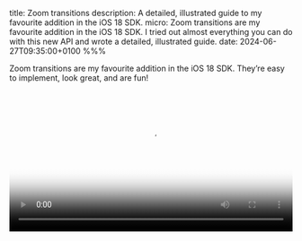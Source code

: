 title: Zoom transitions
description: A detailed, illustrated guide to my favourite addition in the iOS 18 SDK.
micro: Zoom transitions are my favourite addition in the iOS 18 SDK. I tried out almost everything you can do with this new API and wrote a detailed, illustrated guide.
date: 2024-06-27T09:35:00+0100
%%%

Zoom transitions are my favourite addition in the iOS 18 SDK. They’re easy to implement, look great, and are fun!

<video src="article-to-image.mp4" poster="london-to-athens.jpg" controls width="100%" />

I ended up trying out almost everything you can do with the zoom transition API, both in test projects and in my [reading app](/reading-app/). In this post, I’ll share what I learned, starting with the most basic setup in both SwiftUI and UIKit, then looking at some more advanced topics further down.

<h2 id="Contents">Contents</h2>

- [When should the zoom transition be used?](#When-should-the-zoom-transition-be-used)
- [Zoom transitions in SwiftUI](#Zoom-transitions-in-SwiftUI)
  - [Using `NavigationLink`](#Using-NavigationLink)
  - [Using `fullScreenCover`](#Using-fullScreenCover)
- [Zoom transitions in UIKit](#Zoom-transitions-in-UIKit)
  - [Using navigation push](#Using-navigation-push)
  - [Using full screen presentation](#Using-full-screen-presentation)
  - [Capturing an appropriate identifier](#Capturing-an-appropriate-identifier)
- [Platform availability](#Platform-availability)
- [Fine-tuning the source view](#Fine-tuning-the-source-view)
  - [Filling an entire row/cell](#Filling-an-entire-row-cell)
  - [Avoiding gaps in grouped lists in UIKit](#Avoiding-gaps-in-grouped-lists-in-UIKit)
  - [Can the source view be missing?](#Can-the-source-view-be-missing)
  - [Does the source view need to be the same as the view that triggers the transition?](#Does-the-source-view-need-to-be-the-same-as-the-view-that-triggers-the-transition)
- [Fine-tuning the destination view](#Fine-tuning-the-destination-view)
  - [Zooming to only part of the destination view](#Zooming-to-only-part-of-the-destination-view)
  - [Can the destination view be partially transparent?](#Can-the-destination-view-be-partially-transparent)
  - [Can the zoom transition be used with sheets and popovers?](#Can-the-zoom-transition-be-used-with-sheets-and-popovers)
- [Gestures](#Gestures)
- [Can you spin items around as you pinch to close?](#Can-you-spin-items-around-as-you-pinch-to-close)
- [Resources](#Resources)

<h2 id="When-should-the-zoom-transition-be-used">When should the zoom transition be used?</h2>

A zoom transition animates from a *source view* to a *destination view* and back again.

<video src="reading-list.mp4" poster="reading-list.png" controls width="100%" />

The best fit for zooming is when the destination view shows a larger version of the source view, like going from an image thumbnail to an image that fills the window. Additionally, this transition can look decent when the source view is large and has an aspect ratio similar to the destination view. Zooming doesn’t look good when the source view is a skinny row in a list that fills the entire width of the window — although if the row shows a thumbnail image then that might be a more suitable source view.

Zoom transitions are available both for navigation push/pop and full screen present/dismiss transitions. If your destination view should have a navigation bar with a back button, use the former. If you want a close/done button instead, use the latter.

<h2 id="Zoom-transitions-in-SwiftUI">Zoom transitions in SwiftUI</h2>

Zoom transitions are easy to implement in SwiftUI. Apply the [`navigationTransition`](https://developer.apple.com/documentation/swiftui/view/navigationtransition(_:)) modifier with [`zoom(sourceID:in:)`](https://developer.apple.com/documentation/swiftui/navigationtransition/zoom(sourceid:in:)) to the destination view and the [`matchedTransitionSource`](https://developer.apple.com/documentation/swiftui/view/matchedtransitionsource(id:in:)) modifier to the source view. To connect the source view and destination view, provide a (possibly non-unique) identifier and a namespace, which together create a unique identifier for the transition.

The examples below show exactly where to apply these modifiers. I’m using a placeholder `Item` type to represent the data being shown.

<h3 id="Using-NavigationLink">Using <code>NavigationLink</code></h3>

- **Source:** Either the `NavigationLink` itself (shown below) or a child view built by the `NavigationLink`’s `label` closure.
- **Destination:** The view built by the `NavigationLink`’s `destination` closure.

<pre><code class="hljs"><span class="hljs-class"><span class="hljs-keyword">struct</span> <span class="hljs-title">ContentView</span>: <span class="hljs-title">View</span> </span>{
    <span class="hljs-keyword">let</span> items: [<span class="hljs-type">Item</span>]
    <strong class="hljs-addition"><span class="hljs-type">@Namespace</span> <span class="hljs-keyword">var</span> transitionNamespace</strong>

    <span class="hljs-keyword">var</span> body: <span class="hljs-keyword">some</span> <span class="hljs-type">View</span> {
        <span class="hljs-type">NavigationStack</span> {
           <span class="hljs-type"> List</span>(items) { item <span class="hljs-keyword">in</span>
                <span class="hljs-type">NavigationLink</span> {
                   <span class="hljs-type"> DetailView</span>(item: item)
                        <strong class="hljs-addition">.<span class="hljs-attribute">navigationTransition</span>(.<span class="hljs-attribute">zoom</span>(sourceID: item, in: transitionNamespace))</strong>
                } label: {
                   <span class="hljs-type"> ItemRow</span>(item: item)
                }
                <strong class="hljs-addition">.<span class="hljs-attribute">matchedTransitionSource</span>(id: item, in: transitionNamespace)</strong>
            }
        }
    }
}</code></pre>

<h3 id="Using-fullScreenCover">Using <code>fullScreenCover</code></h3>

- **Source:** If, for example, the transition is to be triggered by tapping a `Button`, the source view would be either the `Button` itself (shown below) or a child view built by the `Button`’s `label` closure.
- **Destination:** The view built by the `fullScreenCover` modifier’s `content` closure.

<pre><code class="hljs"><span class="hljs-class"><span class="hljs-keyword">struct</span> <span class="hljs-title">ContentView</span>: <span class="hljs-title">View</span> </span>{
    <span class="hljs-keyword">let</span> items: [<span class="hljs-type">Item</span>]
    <span class="hljs-type">@State</span> <span class="hljs-keyword">var</span> presentedItem: <span class="hljs-type">Item?</span>
    <strong class="hljs-addition"><span class="hljs-type">@Namespace</span> <span class="hljs-keyword">var</span> transitionNamespace</strong>

    <span class="hljs-keyword">var</span> body: <span class="hljs-keyword">some</span> <span class="hljs-type">View</span> {
        <span class="hljs-type">NavigationStack</span> {
           <span class="hljs-type"> List</span>(items) { item <span class="hljs-keyword">in</span>
                <span class="hljs-type">Button</span> {
                    presentedItem = item
                } label: {
                   <span class="hljs-type"> ItemRow</span>(item: item)
                }
                <strong class="hljs-addition">.<span class="hljs-attribute">matchedTransitionSource</span>(id: item, <span class="hljs-keyword">in</span>: transitionNamespace)</strong>
            }
            .<span class="hljs-attribute">fullScreenCover</span>(item: $presentedItem) { item <span class="hljs-keyword">in</span>
                <span class="hljs-type">NavigationStack</span> {
                   <span class="hljs-type"> DetailView</span>(item: item)
                        .<span class="hljs-attribute">toolbar</span> {
                            <span class="hljs-type">Button</span> {
                                presentedItem = <span class="hljs-keyword">nil</span>
                            } label: {
                               <span class="hljs-type"> Text</span>(<span class="hljs-string">"Done"</span>)
                            }
                        }
                }
                <strong class="hljs-addition">.<span class="hljs-attribute">navigationTransition</span>(.<span class="hljs-attribute">zoom</span>(sourceID: item, <span class="hljs-keyword">in</span>: transitionNamespace))</strong>
            }
        }
    }
}</code></pre>

<h2 id="Zoom-transitions-in-UIKit">Zoom transitions in UIKit</h2>

Since UIKit views are reference types, the destination and source can be established in one place by setting the [`preferredTransition`](https://developer.apple.com/documentation/uikit/uiviewcontroller/4448100-preferredtransition) property of the destination view controller to [`zoom(options:sourceViewProvider:)`](https://developer.apple.com/documentation/uikit/uiviewcontroller/transition/4448132-zoom), so the implementation is arguably easier than in SwiftUI.

<h3 id="Using-navigation-push">Using navigation push</h3>

<pre><code class="hljs"><span class="hljs-function"><span class="hljs-keyword">func</span> <span class="hljs-title">collectionView</span><span class="hljs-params">(<span class="hljs-number">_</span> collectionView: UICollectionView, didSelectItemAt indexPath: IndexPath)</span></span> {
    collectionView.<span class="hljs-attribute">deselectItem</span>(at: indexPath, animated: <span class="hljs-literal">true</span>)

    <span class="hljs-keyword">let</span> detailViewController =<span class="hljs-type"> DetailViewController</span>()
<strong class="hljs-addition">    detailViewController.<span class="hljs-attribute">preferredTransition</span> = .<span class="hljs-attribute">zoom</span>(sourceViewProvider: { context <span class="hljs-keyword">in</span>
        <span class="hljs-comment">//  Warning: This assumes indexPath will always refer to the same item later.</span>
        collectionView.<span class="hljs-attribute">cellForItem</span>(at: indexPath)?.<span class="hljs-attribute">contentView</span>
    })</strong>

    navigationController!.<span class="hljs-attribute">pushViewController</span>(detailViewController, animated: <span class="hljs-literal">true</span>)
}</code></pre>

<h3 id="Using-full-screen-presentation">Using full screen presentation</h3>

<pre><code class="hljs"><span class="hljs-function"><span class="hljs-keyword">func</span> <span class="hljs-title">collectionView</span><span class="hljs-params">(<span class="hljs-number">_</span> collectionView: UICollectionView, didSelectItemAt indexPath: IndexPath)</span></span> {
    collectionView.<span class="hljs-attribute">deselectItem</span>(at: indexPath, animated: <span class="hljs-literal">true</span>)

    <span class="hljs-keyword">let</span> detailNavigationController =<span class="hljs-attribute"> UINavigationController</span>(rootViewController:<span class="hljs-type"> DetailViewController</span>())
<strong class="hljs-addition">    detailNavigationController.<span class="hljs-attribute">preferredTransition</span> = .<span class="hljs-attribute">zoom</span>(sourceViewProvider: { context <span class="hljs-keyword">in</span>
        <span class="hljs-comment">//  Warning: This assumes indexPath will always refer to the same item later.</span>
        collectionView.<span class="hljs-attribute">cellForItem</span>(at: indexPath)?.<span class="hljs-attribute">contentView</span>
    })</strong>

   <span class="hljs-attribute"> present</span>(detailNavigationController, animated: <span class="hljs-literal">true</span>)
}</code></pre>

<h3 id="Capturing-an-appropriate-identifier">Capturing an appropriate identifier</h3>

The simple examples above assume the index path is a stable identifier and that the item shown by the destination view can’t change while the destination view is visible. To handle more realistic cases:

- If the items in the collection view might change, capture a stable identifier you define for your model objects in the `sourceViewProvider` and use that identifier to look up the index path and then the cell.

- If the item shown by the destination view might change while the destination view is visible, either weakly capture `detailViewController` or use the `sourceViewProvider`’s `context` argument to get the `zoomedViewController` and cast that to the type of your view controller subclass. Then make sure you have a way to look up the current item displayed by the destination view.

<h2 id="Platform-availability">Platform availability</h2>

- **iOS:** Zoom transitions are implemented.

- **visionOS, tvOS and watchOS:** The zoom transition APIs are available but appear to have no effect.

- **Mac Catalyst:** The zoom transition APIs are available. I haven’t yet installed macOS 15 to test if the transition has an effect on Mac. (Wouldn’t a macOS simulator be handy?) Please let me know if you’ve tested this.

- **macOS:** The SwiftUI zoom transition APIs are unavailable. It’s unclear why we need to write conditionally compiled SwiftUI code to accommodate macOS, while on all other platforms the API exists even if it’s ignored. I presume this is related to how SwiftUI is internally backed by UIKit on all other platforms, but this feels like an implementation detail that shouldn’t leak into the API.

<h2 id="Fine-tuning-the-source-view">Fine-tuning the source view</h2>

<h3 id="Filling-an-entire-row-cell">Filling an entire row/cell</h3>

SwiftUI views may hug their content. I found when using zoom transition  with `fullScreenCover` from the row of a `List`, the animation started from an area tightly hugging the visible row content. To animate the zoom from the full width of the row, I added a `Spacer` so the source view fills the available space. I’d like to hear if there is a neater solution.

<pre><code class="hljs"><span class="hljs-class"><span class="hljs-keyword">struct</span> <span class="hljs-title">ItemRow</span>: <span class="hljs-title">View</span> </span>{
    <span class="hljs-keyword">var</span> body: <span class="hljs-keyword">some</span> <span class="hljs-type">View</span> {
        <span class="hljs-type"> HStack</span>() {
            <span class="hljs-type"> Image</span>(...)
            <span class="hljs-type"> Text</span>(...)
            <span class="hljs-comment">// Without this, the source for full screen cover</span>
            <span class="hljs-comment">// doesn’t fill the whole width of the cell.</span>
            <strong class="hljs-addition"><span class="hljs-type"> Spacer</span>(minLength: <span class="hljs-number">0</span>)</strong>
        }
    }
}</code></pre>

<h3 id="Avoiding-gaps-in-grouped-lists-in-UIKit">Avoiding gaps in grouped lists in UIKit</h3>

In UIKit, a slight improvement over what’s shown in [Russell Ladd’s WWDC session](https://developer.apple.com/wwdc24/10145) is to pass the cell‘s `contentView` as the source rather than the cell itself. This matches how the transition looks when set up in SwiftUI and avoids showing gaps in grouped style lists, which I think doesn’t look good.

<figure>
  <img src="full-cell.jpg" alt="Screenshot showing a gap in the list during a zoom transition" />
  <img src="content-view.jpg" alt="Screenshot showing just the list text being removed during a zoom transition" />
  <figcaption>Using the full cell as the source view (top) versus just the content view (bottom). Note that in general a zoom transition from a skinny row like this won’t look good. I could have made nicer example screenshots.</figcaption>
</figure>

<h3 id="Can-the-source-view-be-missing">Can the source view be missing?</h3>

Yes. If your source view is not available, you can omit the `matchedTransitionSource` (SwiftUI) or return `nil` from the `sourceViewProvider` (UIKit). In this case, the destination view will zoom from, or back to, the centre of the container view. Note that because `cellForItem(at:)` may or may not return a view for cells scrolled off the edge of the window because of prefetching, you might inconsistently see the zoom animation going either off the top/bottom of the window or to the centre of the window.

<h3 id="Does-the-source-view-need-to-be-the-same-as-the-view-that-triggers-the-transition">Does the source view need to be the same as the view that triggers the transition?</h3>

No. The source view can be whatever you like so technically can be unrelated to the view that triggers the transition. However this might create a confusing user experience.

A good way to make use of this flexibility is for the source view to be a thumbnail image that’s a subview of the cell being tapped.

<h2 id="Fine-tuning-the-destination-view">Fine-tuning the destination view</h2>

<h3 id="Zooming-to-only-part-of-the-destination-view">Zooming to only part of the destination view</h3>

To make the animation look great, special care needs taking if the source view is a visual miniature of only part of the destination view. A common situation where this occurs is when zooming into an image with an aspect ratio that doesn’t match the container view. Here’s the animation in slow motion when setting up the transition without any options:

<video src="without-alignmentRectProvider.mp4" poster="london-to-athens.jpg" controls width="100%" />

Notice how the ferry shifts because the aspect ratios of the source and destination don’t match:

![Screenshot during zoom animation showing image ‘ghosting’ effect on ferry.](double-ferry.jpg)

To fix this shifting image using UIKit, specify where the image is in the destination view using an [`alignmentRectProvider`](https://developer.apple.com/documentation/uikit/uiviewcontroller/transition/zoomoptions/4448127-alignmentrectprovider):

<pre><code class="hljs"><span class="hljs-keyword">let</span> options = <span class="hljs-type">UIViewController</span>.<span class="hljs-attribute">Transition</span>.<span class="hljs-attribute">ZoomOptions</span>()
options.<span class="hljs-attribute">alignmentRectProvider</span> = { context <span class="hljs-keyword">in</span>
    <span class="hljs-keyword">let</span> detailViewController = context.<span class="hljs-attribute">zoomedViewController</span> <span class="hljs-keyword">as</span>! <span class="hljs-type">DetailViewController</span>
    <span class="hljs-keyword">let</span> imageView = detailViewController.<span class="hljs-attribute">imageView</span>
    <span class="hljs-keyword">return</span> imageView.<span class="hljs-attribute">convert</span>(imageView.<span class="hljs-attribute">bounds</span>, to: detailViewController.<span class="hljs-attribute">view</span>)
}

detailViewController.<span class="hljs-attribute">preferredTransition</span> = .<span class="hljs-attribute">zoom</span>(options: options, sourceViewProvider: { context <span class="hljs-keyword">in</span>
   .<span class="hljs-literal"></span>.<span class="hljs-attribute"></span>.<span class="hljs-attribute"></span>
})
</code></pre>

I couldn’t find equivalent API in SwiftUI. I tried applying the `navigationTransition` modifier to a child view of the `NavigationLink`’s `destination` or the `fullScreenCover`’s `content`, but this didn’t make any difference. I’d love to know if I missing something here.

Here’s the animation in slow motion with the `alignmentRectProvider` specified:

<video src="with-alignmentRectProvider.mp4" poster="london-to-athens.jpg" controls width="100%" />

This looks great:

![Screenshot during zoom animation showing only one ferry.](fixed.jpg)

The transition might look even better if the black background didn’t zoom at all and instead cross-faded in place while only the image was zoomed. The same applies to any UI elements like toolbars in the destination view. We want to give the image a sense of physical presence, while the background is supposed to be empty space rather than a shape with concrete edges. Unfortunately this isn’t what Apple implemented. To achieve this, during the transition the destination view would need removing from its regular position in the view hierarchy, similar to what happens to the source view. Therefore I don’t see how this improvement could be made without altering the API to receive a view instead of an alignment rectangle.

<h3 id="Can-the-destination-view-be-partially-transparent">Can the destination view be partially transparent?</h3>

Not really. If you set the `modalPresentationStyle` of the destination view controller to `overFullScreen`, transparent regions in the destination view will show the views underneath once the transition ends, but during a zoom transition the system adds an opaque view in the system background colour behind the destination view.

<video src="over-full-screen.mp4" poster="london-to-athens.jpg" controls width="100%" />

<h3 id="Can-the-zoom-transition-be-used-with-sheets-and-popovers">Can the zoom transition be used with sheets and popovers?</h3>

No. Zoom transitions are only available for full screen presentations. If you try to show the destination view another way, either the modal presentation style or the transition will be ignored:

- **Sheet:** The presentation will be treated as full screen instead.

- **Popover:** This will show a popover, but the presentation and dismissal animations won’t be different to usual. Interestingly, the dismiss gestures (pinch and swipe down, described below) are installed on the popover and trigger a non-interactive dismissal; I presume this is a bug, but I wouldn’t say it’s at all important as this is not exactly a valid setup.

<h2 id="Gestures">Gestures</h2>

The forwards transition (push/present) is always triggered by our code in response to a discrete action (a tap). I can’t see a way to let users start this transition interactively with a ‘spread’ gesture on the source view. This was possible in Photos on iPhone OS 3.2 on the original iPad but not in more recent versions of Photos.

Interactive gestures for the reverse transition (pop/dismiss) are available automatically:

- **Pinch:** For both navigation and presentation, users can use a two finger pinch gesture to interactively reverse the zoom transition. This is intuitive but can be inconvenient because it requires two fingers. If the destination view is itself zoomable using a scroll view, the system will give that scroll view precedence, so the scroll view must be fully zoomed out before the user can pinch to pop/dismiss.

- **Swipe vertically:** In addition, users can interactively reverse the zoom transition by swiping down with one finger anywhere in the destination view. If the destination view scrolls vertically, dismissal is only possible when scrolled to the top. In beta 1, this was only available for full screen present/dismiss, but beta 2 enables this for navigation push/pop as well.

- **Swipe horizontally:** With a navigation push/pop zoom transition users can also go back interactively by swiping with a direct touch (a finger) from near the leading edge of the container. (This is the left edge with English.) If the destination view scrolls horizontally, users must scroll from away from the leading edge of the container. When scrolling with a trackpad/mouse, the back gesture always takes precedence. To scroll left, users must scroll right slightly then scroll left in one gesture. When using the default slide transition, you can only go back with a horizontal swipe if the content is fully scrolled to the start. Therefore this looks like a bug with the zoom transition (FB14083432). Last tested with iOS 18 developer beta 2.

I don’t know any API to access the gesture recognisers driving all these interactive transitions. This might be useful if you wanted to set up custom failure requirements with your own gesture recognisers, although I didn’t see any situation so far where the behaviour wasn’t already as I would expect.

With a full screen presentation, while the pinch and swipe down gestures mean that a user will be able to ‘escape’ from the destination view automatically, you should also add a close/done button for better discoverability and accessibility. I’ve shown this in the basic SwiftUI code sample near the top of this article. Adding a button isn’t necessary for a navigation push/pop because there will be a back button in the navigation bar by default.

<h2 id="Can-you-spin-items-around-as-you-pinch-to-close">Can you spin items around as you pinch to close?</h2>

Yes! It’s so fun:

<video src="spin.mp4" poster="spin.jpg" controls width="100%" />

I’m delighted with this new API. In my [reading app](/reading-app/) (used for the screen recordings in this article) I’m definitely going to use the zoom transition to go between seeing an image inline in an article and viewing that image filling the window. I’ll probably also use this transition to go from the list of articles to reading an article because the cells are quite large and this would let me delete code implementing custom interactive dismissal on swiping down.

<h2 id="Resources">Resources</h2>

To learn more about zoom transitions on iOS, check out:

- Russell Ladd’s WWDC 2024 session: [Enhance your UI animations and transitions](https://developer.apple.com/wwdc24/10145)
- [Enhancing your app with fluid transitions](https://developer.apple.com/documentation/uikit/animation_and_haptics/view_controller_transitions/enhancing_your_app_with_fluid_transitions) in the UIKit documentation
